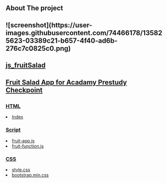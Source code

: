 <h2>About The project<h2>
![screenshot](https://user-images.githubusercontent.com/74466178/135825623-03389c21-b657-4f40-ad6b-276c7c0825c0.png)

  
<h2><u>js_fruitSalad<u></h2>
<h2><u>Fruit Salad App for Acadamy Prestudy Checkpoint</u><h2>

  <h3>HTML</h3>
<li> <a href="">Index</a></li>

  
  <h3>Script</h3>
<li> <a href="">fruit-app.js</a></li>
<li> <a href="">fruit-function.js</a></li>
 
  
  <h3>CSS</h3>
<li><a href="">style.css</a></li>
<li><a href="">bootstrap.min.css</a></li>

 
 
